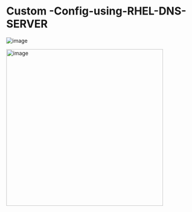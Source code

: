 # Custom -Config-using-RHEL-DNS-SERVER


![image](https://github.com/user-attachments/assets/959f5c0e-9a7f-4a1e-8e76-7c6b6735d0ce)


<img width="415" alt="image" src="https://github.com/user-attachments/assets/874d7db2-6da5-47fc-bddc-c3822e1918ae" />
